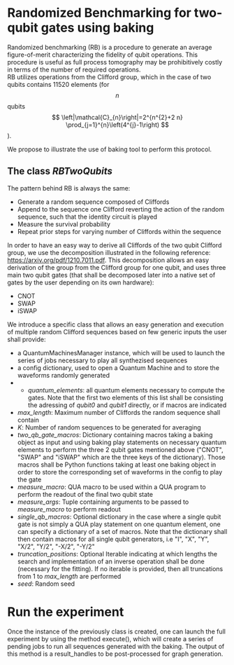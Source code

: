 # Randomized Benchmarking for two-qubit gates using baking

Randomized benchmarking (RB) is a procedure to generate an 
average figure-of-merit characterizing the fidelity of 
qubit operations. This procedure is useful as full process tomography 
may be prohibitively costly in terms of the number of required operations.   
RB utilizes operations from the Clifford group, which in the case of two qubits contains 11520 elements
(for $$n$$ qubits $$
\left|\mathcal{C}_{n}\right|=2^{n^{2}+2 n} \prod_{j=1}^{n}\left(4^{j}-1\right)
$$).

We propose to illustrate the use of baking tool to perform this protocol.

## The class *RBTwoQubits*

The pattern behind RB is always the same: 
- Generate a random sequence composed of Cliffords
- Append to the sequence one Clifford reverting the action of the random sequence, such that the identity circuit is played
- Measure the survival probability
- Repeat prior steps for varying number of Cliffords within the sequence

In order to have an easy way to derive all Cliffords of the two qubit Clifford group, 
we use the decomposition illustrated in the following reference: https://arxiv.org/pdf/1210.7011.pdf.
This decomposition allows an easy derivation of the group from the Clifford group for one qubit, and uses three main two qubit gates
(that shall be decomposed later into a native set of gates by the user depending on its own hardware):
- CNOT
- SWAP
- iSWAP

We introduce a specific class that allows an easy generation and execution of multiple random Clifford sequences based on 
few generic inputs the user shall provide:
- a  QuantumMachinesManager instance, which will be used to launch  the series of jobs necessary to play all synthezised sequences 
- a config dictionary, used to open a Quantum Machine and to store the waveforms randomly generated
- - *quantum_elements*: all quantum elements necessary to compute the gates. Note that the first two elements of this list shall be consisting the adressing of *qubit0* and *qubit1* directly, or 
if macros are indicated 
- *max_length*: Maximum number of Cliffords the random sequence shall contain
- *K*: Number of random sequences to be generated for averaging
- *two_qb_gate_macros*: Dictionary containing macros taking a baking object as input and using
 baking play statements on necessary quantum elements to perform the three 2 qubit gates mentioned above ("CNOT", "SWAP" and "iSWAP" which are the three keys of the dictionary).
Those macros shall be Python functions taking at least one baking object in order to store the corresponding set of waveforms in the config to play the gate
- *measure_macro*: QUA macro to be used within a QUA program to perform the readout of the final two qubit state
- *measure_args*: Tuple containing arguments to be passed to *measure_macro* to perform readout
- *single_qb_macros*: Optional dictionary in the case where a single qubit gate is not simply a QUA play statement on one quantum element, one can specify a dictionary of 
a set of macros. Note that the dictionary shall then contain macros for all single qubit generators, i.e "I", "X", "Y", "X/2", "Y/2", "-X/2", "-Y/2"
- *truncation_positions*: Optional Iterable indicating at which lengths the search and implementation of an inverse operation shall be done (necessary for the fitting).
If no iterable is provided, then all truncations from 1 to *max_length* are performed
- *seed*: Random seed


# Run the experiment
Once the instance of the previously class is created,
one can launch the full experiment by using the method execute(), which will create a series of pending jobs to run all sequences generated with the baking.
The output of this method is a result_handles to be post-processed for graph generation.

